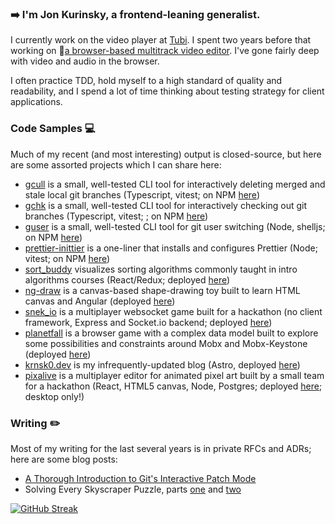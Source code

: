 ### ➡️ I'm Jon Kurinsky, a frontend-leaning generalist.
I currently work on the video player at [Tubi](https://code.tubitv.com/). I spent two years before that working on 🎥[a browser-based multitrack video editor](https://www.screencastify.com/products/video-editor). I've gone fairly deep with video and audio in the browser.

I often practice TDD, hold myself to a high standard of quality and readability, and I spend a lot of time thinking about testing strategy for client applications.

### Code Samples 💻
Much of my recent (and most interesting) output is closed-source, but here are some assorted projects which I can share here:
* [gcull](https://github.com/krnsk0/gcull) is a small, well-tested CLI tool for interactively deleting merged and stale local git branches (Typescript, vitest; on NPM [here](https://www.npmjs.com/package/gcull))
* [gchk](https://githib.com/krnsk0/gchk) is a small, well-tested CLI tool for interactively checking out git branches (Typescript, vitest; ; on NPM [here](https://www.npmjs.com/package/gchk))
* [guser](https://github.com/krnsk0/guser) is a small, well-tested CLI tool for git user switching (Node, shelljs; on NPM [here](https://www.npmjs.com/package/guser))
* [prettier-inittier](https://github.com/krnsk0/prettier-inittier/) is a one-liner that installs and configures Prettier (Node; vitest; on NPM [here](https://www.npmjs.com/package/prettier-inittier))
* [sort_buddy](https://github.com/krnsk0/sort_buddy) visualizes sorting algorithms commonly taught in intro algorithms courses (React/Redux; deployed [here](https://krnsk0.github.io/sort_buddy/))
* [ng-draw](https://github.com/krnsk0/ng-draw/) is a canvas-based shape-drawing toy built to learn HTML canvas and Angular (deployed [here](https://ng-draw.vercel.app/))
* [snek_io](https://github.com/krnsk0/snek_io) is a multiplayer websocket game built for a hackathon (no client framework, Express and Socket.io backend; deployed [here](https://snekio.fly.dev/))
* [planetfall](https://github.com/krnsk0/idler/) is a browser game with a complex data model built to explore some possibilities and constraints around Mobx and Mobx-Keystone (deployed [here](https://idler-demo.vercel.app/))
* [krnsk0.dev](https://github.com/krnsk0/krnsk0.dev) is my infrequently-updated blog (Astro, deployed [here](https://krnsk0.dev/))
* [pixalive](https://github.com/pixalive/pixalive) is a multiplayer editor for animated pixel art built by a small team for a hackathon (React, HTML5 canvas, Node, Postgres; deployed [here](https://pixalive.fly.dev/); desktop only!)

### Writing ✏️
Most of my writing for the last several years is in private RFCs and ADRs; here are some blog posts:
* [A Thorough Introduction to Git's Interactive Patch Mode](https://dev.to/krnsk0/a-thorough-introduction-to-git-s-interactive-patch-mode-4bl6)
* Solving Every Skyscraper Puzzle, parts [one](https://www.krnsk0.dev/writing/skyscraper-puzzle-1) and [two](https://www.krnsk0.dev/writing/skyscraper-puzzle-2)


[![GitHub Streak](https://streak-stats.demolab.com?user=krnsk0&theme=radical&hide_border=true&date_format=M%20j%5B%2C%20Y%5D)](https://git.io/streak-stats)

